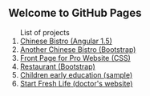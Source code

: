 ## Welcome to GitHub Pages

<ol>
List of projects

<li><a href="https://mawglih.github.io/dev/bistro/ang/index.html" target="_blank"> Chinese Bistro (Angular 1.5)</a></li>
<li><a href="https://mawglih.github.io/dev/bistro/bootstrap/index.html" target="_blank">Another Chinese Bistro (Bootstrap)</a></li>
<li><a href="https://mawglih.github.io/dev/Pro_Website_sample/index.html" target="_blank"> Front Page for Pro Website (CSS)</a> </li> 
<li><a href="https://mawglih.github.io/dev/Confusion/bootstrap/index.html" target="_blank"> Restaurant (Bootstrap)</a></li>
<li><a href="https://mawglih.github.io/dev/Education/Child_dev/index.html" target="_blank"> Children early education (sample)</a></li>
<li><a href="https://mawglih.github.io/dev/doctor/index.html" target="_blank"> Start Fresh Life (doctor's website)</a></li>
</ol>
